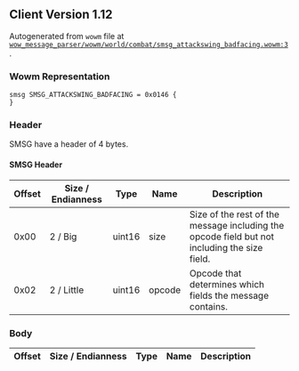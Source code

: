 ## Client Version 1.12

Autogenerated from `wowm` file at [`wow_message_parser/wowm/world/combat/smsg_attackswing_badfacing.wowm:3`](https://github.com/gtker/wow_messages/tree/main/wow_message_parser/wowm/world/combat/smsg_attackswing_badfacing.wowm#L3).

### Wowm Representation
```rust,ignore
smsg SMSG_ATTACKSWING_BADFACING = 0x0146 {
}
```
### Header
SMSG have a header of 4 bytes.

#### SMSG Header
| Offset | Size / Endianness | Type   | Name   | Description |
| ------ | ----------------- | ------ | ------ | ----------- |
| 0x00   | 2 / Big           | uint16 | size   | Size of the rest of the message including the opcode field but not including the size field.|
| 0x02   | 2 / Little        | uint16 | opcode | Opcode that determines which fields the message contains.|
### Body
| Offset | Size / Endianness | Type | Name | Description |
| ------ | ----------------- | ---- | ---- | ----------- |

